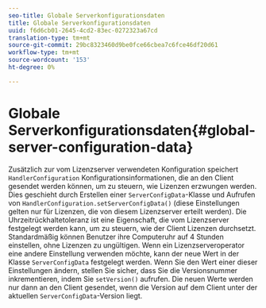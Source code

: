 ```yaml
---
seo-title: Globale Serverkonfigurationsdaten
title: Globale Serverkonfigurationsdaten
uuid: f6d6cb01-2645-4cd2-83ec-0272323a67cd
translation-type: tm+mt
source-git-commit: 29bc8323460d9be0fce66cbea7c6fce46df20d61
workflow-type: tm+mt
source-wordcount: '153'
ht-degree: 0%

---
```



# Globale Serverkonfigurationsdaten{#global-server-configuration-data}

Zusätzlich zur vom Lizenzserver verwendeten Konfiguration speichert `HandlerConfiguration` Konfigurationsinformationen, die an den Client gesendet werden können, um zu steuern, wie Lizenzen erzwungen werden. Dies geschieht durch Erstellen einer `ServerConfigData`-Klasse und Aufrufen von `HandlerConfiguration.setServerConfigData()` (diese Einstellungen gelten nur für Lizenzen, die von diesem Lizenzserver erteilt werden). Die Uhrzeitrückhaltetoleranz ist eine Eigenschaft, die vom Lizenzserver festgelegt werden kann, um zu steuern, wie der Client Lizenzen durchsetzt. Standardmäßig können Benutzer ihre Computeruhr auf 4 Stunden einstellen, ohne Lizenzen zu ungültigen. Wenn ein Lizenzserveroperator eine andere Einstellung verwenden möchte, kann der neue Wert in der Klasse `ServerConfigData` festgelegt werden. Wenn Sie den Wert einer dieser Einstellungen ändern, stellen Sie sicher, dass Sie die Versionsnummer inkrementieren, indem Sie `setVersion()` aufrufen. Die neuen Werte werden nur dann an den Client gesendet, wenn die Version auf dem Client unter der aktuellen `ServerConfigData`-Version liegt.

